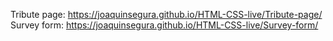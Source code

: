 Tribute page: https://joaquinsegura.github.io/HTML-CSS-live/Tribute-page/
<br>
Survey form: https://joaquinsegura.github.io/HTML-CSS-live/Survey-form/
